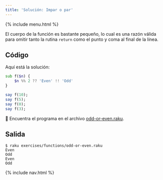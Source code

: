 ```yaml
---
title: 'Solución: Impar o par'
---
```


{% include menu.html %}

El cuerpo de la función es bastante pequeño, lo cual es una razón válida para omitir tanto la rutina `return` como el punto y coma al final de la línea.

## Código

Aquí está la solución:

```raku
sub f($n) {
    $n %% 2 ?? 'Even' !! 'Odd'
}

say f(10);
say f(5);
say f(0);
say f(3);
```

🦋 Encuentra el programa en el archivo [odd-or-even.raku](https://github.com/ash/raku-course/blob/master/exercises/functions/odd-or-even.raku).

## Salida

```console
$ raku exercises/functions/odd-or-even.raku
Even
Odd
Even
Odd
```

{% include nav.html %}